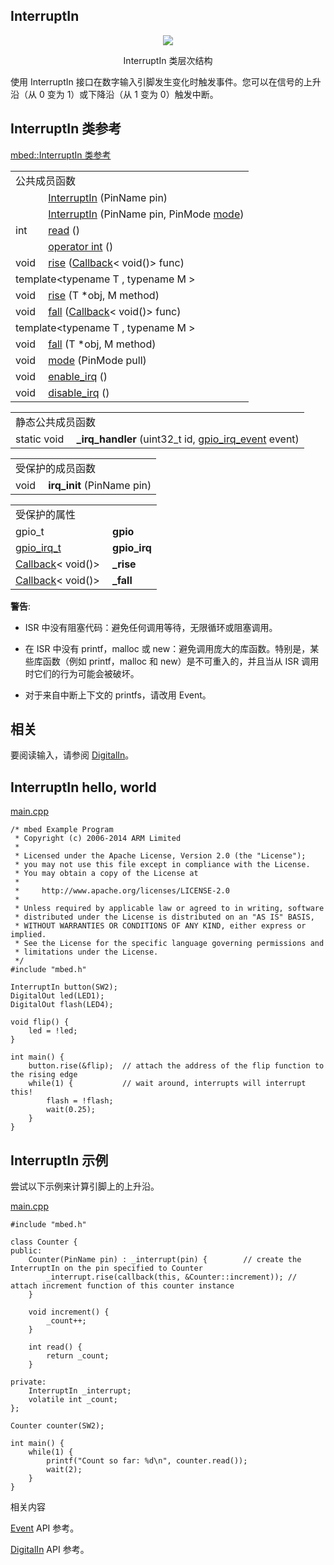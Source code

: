 ## InterruptIn
<div align=center><img src="https://os.mbed.com/docs/v5.9/mbed-os-api-doxy/classmbed_1_1_interrupt_in.png">

InterruptIn 类层次结构</div>                                           

使用 InterruptIn 接口在数字输入引脚发生变化时触发事件。您可以在信号的上升沿（从 0 变为 1）或下降沿（从 1 变为 0）触发中断。

## InterruptIn 类参考
[mbed::InterruptIn 类参考](http://os.mbed.com/docs/v5.9/mbed-os-api-doxy/classmbed_1_1_interrupt_in.html)

<table><tbody><tr><td colspan="2">公共成员函数</td>
		</tr><tr><td style="vertical-align:top;">&nbsp;</td>
			<td style="vertical-align:bottom;"><a href="http://os.mbed.com/docs/v5.9/mbed-os-api-doxy/classmbed_1_1_interrupt_in.html#a8cadb613d31308a2907bfe24e03126ea" rel="nofollow" target="_blank">InterruptIn</a> (PinName pin)</td>
		</tr><tr><td style="vertical-align:top;">&nbsp;</td>
			<td style="vertical-align:bottom;"><a href="http://os.mbed.com/docs/v5.9/mbed-os-api-doxy/classmbed_1_1_interrupt_in.html#ad0948567dccabedecdab72c55776ff85" rel="nofollow" target="_blank">InterruptIn</a> (PinName pin, PinMode <a href="http://os.mbed.com/docs/v5.9/mbed-os-api-doxy/classmbed_1_1_interrupt_in.html#acd131699a73622f6c41c6518ee68a2c8" rel="nofollow" target="_blank">mode</a>)</td>
		</tr><tr><td style="vertical-align:top;">int&nbsp;</td>
			<td style="vertical-align:bottom;"><a href="http://os.mbed.com/docs/v5.9/mbed-os-api-doxy/classmbed_1_1_interrupt_in.html#a828c51d43e56c601886423df71c8e36d" rel="nofollow" target="_blank">read</a> ()</td>
		</tr><tr><td style="vertical-align:top;">&nbsp;</td>
			<td style="vertical-align:bottom;"><a href="http://os.mbed.com/docs/v5.9/mbed-os-api-doxy/classmbed_1_1_interrupt_in.html#a853ebe4e34cc1c532c4c89c3108f7f38" rel="nofollow" target="_blank">operator int</a> ()</td>
		</tr><tr><td style="vertical-align:top;">void&nbsp;</td>
			<td style="vertical-align:bottom;"><a href="http://os.mbed.com/docs/v5.9/mbed-os-api-doxy/classmbed_1_1_interrupt_in.html#a87a5a96f7d3c6f2b25222fa6b452834f" rel="nofollow" target="_blank">rise</a> (<a href="http://os.mbed.com/docs/v5.9/mbed-os-api-doxy/classmbed_1_1_callback.html" rel="nofollow" target="_blank">Callback</a>&lt; void()&gt; func)</td>
		</tr><tr><td colspan="2">template&lt;typename T , typename M &gt;</td>
		</tr><tr><td style="vertical-align:top;">void&nbsp;</td>
			<td style="vertical-align:bottom;"><a href="http://os.mbed.com/docs/v5.9/mbed-os-api-doxy/classmbed_1_1_interrupt_in.html#a84e157fe5824b863e0a06f392fae1092" rel="nofollow" target="_blank">rise</a> (T *obj, M method)</td>
		</tr><tr><td style="vertical-align:top;">void&nbsp;</td>
			<td style="vertical-align:bottom;"><a href="http://os.mbed.com/docs/v5.9/mbed-os-api-doxy/classmbed_1_1_interrupt_in.html#a15c7a6e768786cae6de5bdcc92455452" rel="nofollow" target="_blank">fall</a> (<a href="http://os.mbed.com/docs/v5.9/mbed-os-api-doxy/classmbed_1_1_callback.html" rel="nofollow" target="_blank">Callback</a>&lt; void()&gt; func)</td>
		</tr><tr><td colspan="2">template&lt;typename T , typename M &gt;</td>
		</tr><tr><td style="vertical-align:top;">void&nbsp;</td>
			<td style="vertical-align:bottom;"><a href="http://os.mbed.com/docs/v5.9/mbed-os-api-doxy/classmbed_1_1_interrupt_in.html#a774eed83bdbd9a95ea530b2eee9b7754" rel="nofollow" target="_blank">fall</a> (T *obj, M method)</td>
		</tr><tr><td style="vertical-align:top;">void&nbsp;</td>
			<td style="vertical-align:bottom;"><a href="http://os.mbed.com/docs/v5.9/mbed-os-api-doxy/classmbed_1_1_interrupt_in.html#acd131699a73622f6c41c6518ee68a2c8" rel="nofollow" target="_blank">mode</a> (PinMode pull)</td>
		</tr><tr><td style="vertical-align:top;">void&nbsp;</td>
			<td style="vertical-align:bottom;"><a href="http://os.mbed.com/docs/v5.9/mbed-os-api-doxy/classmbed_1_1_interrupt_in.html#ab4321a51acb3ddb1b501ace05a9c77f3" rel="nofollow" target="_blank">enable_irq</a> ()</td>
		</tr><tr><td style="vertical-align:top;">void&nbsp;</td>
			<td style="vertical-align:bottom;"><a href="http://os.mbed.com/docs/v5.9/mbed-os-api-doxy/classmbed_1_1_interrupt_in.html#a82678a2930c33c0b2b121f109a0a6302" rel="nofollow" target="_blank">disable_irq</a> ()</td>
		</tr></tbody></table>
<table><tbody><tr><td colspan="2">静态公共成员函数</td>
		</tr><tr><td style="vertical-align:top;"><a id="ada6beda7d7947c4946aa2e516d68f16c" target="_blank"></a> static void&nbsp;</td>
			<td style="vertical-align:bottom;"><strong>_irq_handler</strong> (uint32_t id, <a href="http://os.mbed.com/docs/v5.9/mbed-os-api-doxy/group__hal.html#gaa0af91058c138031cbcc5b93121644af" rel="nofollow" target="_blank">gpio_irq_event</a> event)</td>
		</tr></tbody></table>
<table><tbody><tr><td colspan="2">受保护的成员函数</td>
		</tr><tr><td style="vertical-align:top;"><a id="abdee0dac8340646a3579902e0a0770f7" target="_blank"></a> void&nbsp;</td>
			<td style="vertical-align:bottom;"><strong>irq_init</strong> (PinName pin)</td>
		</tr></tbody></table>
<table><tbody><tr><td colspan="2">受保护的属性</td>
		</tr><tr><td style="vertical-align:top;"><a id="a3adb4e42b8c06ad9e31b2e8d12c4f5fc" target="_blank"></a> gpio_t&nbsp;</td>
			<td style="vertical-align:bottom;"><strong>gpio</strong></td>
		</tr><tr><td style="vertical-align:top;"><a id="a7618c6ecb1cad04abbb7927ec02bc1b6" target="_blank"></a> <a href="http://os.mbed.com/docs/v5.9/mbed-os-api-doxy/group__hal.html#gaa7bafeb9d84d6a832a86441a38b9c64c" rel="nofollow" target="_blank">gpio_irq_t</a>&nbsp;</td>
			<td style="vertical-align:bottom;"><strong>gpio_irq</strong></td>
		</tr><tr><td style="vertical-align:top;"><a id="a7743ab84bb3649d131974431105b42d4" target="_blank"></a> <a href="http://os.mbed.com/docs/v5.9/mbed-os-api-doxy/classmbed_1_1_callback.html" rel="nofollow" target="_blank">Callback</a>&lt; void()&gt;&nbsp;</td>
			<td style="vertical-align:bottom;"><strong>_rise</strong></td>
		</tr><tr><td style="vertical-align:top;"><a id="adbb802a1ae3412d0a1e879fc2a24d6dd" target="_blank"></a> <a href="http://os.mbed.com/docs/v5.9/mbed-os-api-doxy/classmbed_1_1_callback.html" rel="nofollow" target="_blank">Callback</a>&lt; void()&gt;&nbsp;</td>
			<td style="vertical-align:bottom;"><strong>_fall</strong></td>
		</tr></tbody></table>

**警告**:

+ ISR 中没有阻塞代码：避免任何调用等待，无限循环或阻塞调用。

+ 在 ISR 中没有 printf，malloc 或 new：避免调用庞大的库函数。特别是，某些库函数（例如 printf，malloc 和 new）是不可重入的，并且当从 ISR 调用时它们的行为可能会被破坏。

+ 对于来自中断上下文的 printfs，请改用 Event。

## 相关
要阅读输入，请参阅 [DigitalIn](https://os.mbed.com/docs/v5.9/reference/digitalin.html)。

## InterruptIn hello, world
[main.cpp](https://os.mbed.com/teams/mbed_example/code/InterruptIn_HelloWorld/file/f729f0421740/main.cpp)       
```
/* mbed Example Program
 * Copyright (c) 2006-2014 ARM Limited
 *
 * Licensed under the Apache License, Version 2.0 (the "License");
 * you may not use this file except in compliance with the License.
 * You may obtain a copy of the License at
 *
 *     http://www.apache.org/licenses/LICENSE-2.0
 *
 * Unless required by applicable law or agreed to in writing, software
 * distributed under the License is distributed on an "AS IS" BASIS,
 * WITHOUT WARRANTIES OR CONDITIONS OF ANY KIND, either express or implied.
 * See the License for the specific language governing permissions and
 * limitations under the License.
 */
#include "mbed.h"
 
InterruptIn button(SW2);
DigitalOut led(LED1);
DigitalOut flash(LED4);
 
void flip() {
    led = !led;
}
 
int main() {
    button.rise(&flip);  // attach the address of the flip function to the rising edge
    while(1) {           // wait around, interrupts will interrupt this!
        flash = !flash;
        wait(0.25);
    }
}
```
## InterruptIn 示例
尝试以下示例来计算引脚上的上升沿。

[main.cpp](https://os.mbed.com/teams/mbed_example/code/InterruptIn_ex_1/file/8c7b073576c5/main.cpp)   
```
#include "mbed.h"
 
class Counter {
public:
    Counter(PinName pin) : _interrupt(pin) {        // create the InterruptIn on the pin specified to Counter
        _interrupt.rise(callback(this, &Counter::increment)); // attach increment function of this counter instance
    }
 
    void increment() {
        _count++;
    }
 
    int read() {
        return _count;
    }
 
private:
    InterruptIn _interrupt;
    volatile int _count;
};
 
Counter counter(SW2);
 
int main() {
    while(1) {
        printf("Count so far: %d\n", counter.read());
        wait(2);
    }
}
```
相关内容

[Event](https://os.mbed.com/docs/v5.9/reference/event.html) API 参考。

[DigitalIn](https://os.mbed.com/docs/v5.9/reference/digitalin.html) API 参考。